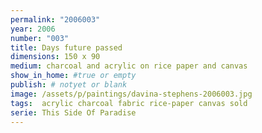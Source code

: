 ```yaml
---
permalink: "2006003"
year: 2006
number: "003"
title: Days future passed
dimensions: 150 x 90
medium: charcoal and acrylic on rice paper and canvas
show_in_home: #true or empty
publish: # notyet or blank
image: /assets/p/paintings/davina-stephens-2006003.jpg
tags:  acrylic charcoal fabric rice-paper canvas sold
serie: This Side Of Paradise
---
```

